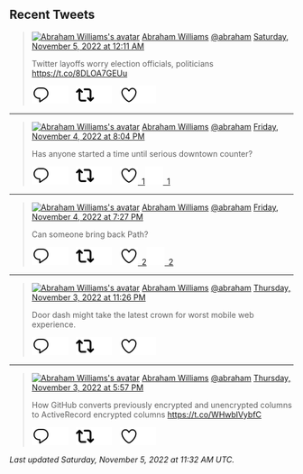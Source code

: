 ## Recent Tweets

> [![Abraham Williams's avatar](https://pbs.twimg.com/profile_images/897079141719195648/_mvh-QJH_mini.jpg)](https://twitter.com/abraham) [Abraham Williams](https://twitter.com/abraham) [@abraham](https://twitter.com/abraham) [Saturday, November 5, 2022 at 12:11 AM](https://twitter.com/abraham/status/1588685363903860738)
>
> Twitter layoffs worry election officials, politicians https://t.co/8DLOA7GEUu
>
> [![Reply](./images/reply_light.svg#gh-light-mode-only "Reply")](https://twitter.com/intent/tweet?in_reply_to=1588685363903860738#gh-light-mode-only)[![Reply](./images/reply.svg#gh-dark-mode-only "Reply")](https://twitter.com/intent/tweet?in_reply_to=1588685363903860738#gh-dark-mode-only)&emsp;[![Retweet](./images/retweet_light.svg#gh-light-mode-only "Retweet")](https://twitter.com/intent/retweet?tweet_id=1588685363903860738#gh-light-mode-only)[![Retweet](./images/retweet.svg#gh-dark-mode-only "Retweet")](https://twitter.com/intent/retweet?tweet_id=1588685363903860738#gh-dark-mode-only)&emsp;[![Like](./images/like_light.svg#gh-light-mode-only "Like")](https://twitter.com/intent/favorite?tweet_id=1588685363903860738#gh-light-mode-only)[![Like](./images/like.svg#gh-dark-mode-only "Like")](https://twitter.com/intent/favorite?tweet_id=1588685363903860738#gh-dark-mode-only)


---

> [![Abraham Williams's avatar](https://pbs.twimg.com/profile_images/897079141719195648/_mvh-QJH_mini.jpg)](https://twitter.com/abraham) [Abraham Williams](https://twitter.com/abraham) [@abraham](https://twitter.com/abraham) [Friday, November 4, 2022 at 8:04 PM](https://twitter.com/abraham/status/1588623204133634049)
>
> Has anyone started a time until serious downtown counter?
>
> [![Reply](./images/reply_light.svg#gh-light-mode-only "Reply")](https://twitter.com/intent/tweet?in_reply_to=1588623204133634049#gh-light-mode-only)[![Reply](./images/reply.svg#gh-dark-mode-only "Reply")](https://twitter.com/intent/tweet?in_reply_to=1588623204133634049#gh-dark-mode-only)&emsp;[![Retweet](./images/retweet_light.svg#gh-light-mode-only "Retweet")](https://twitter.com/intent/retweet?tweet_id=1588623204133634049#gh-light-mode-only)[![Retweet](./images/retweet.svg#gh-dark-mode-only "Retweet")](https://twitter.com/intent/retweet?tweet_id=1588623204133634049#gh-dark-mode-only)&emsp;[![Like](./images/like_light.svg#gh-light-mode-only "Like")&ensp;1](https://twitter.com/intent/favorite?tweet_id=1588623204133634049#gh-light-mode-only)[![Like](./images/like.svg#gh-dark-mode-only "Like")&ensp;1](https://twitter.com/intent/favorite?tweet_id=1588623204133634049#gh-dark-mode-only)


---

> [![Abraham Williams's avatar](https://pbs.twimg.com/profile_images/897079141719195648/_mvh-QJH_mini.jpg)](https://twitter.com/abraham) [Abraham Williams](https://twitter.com/abraham) [@abraham](https://twitter.com/abraham) [Friday, November 4, 2022 at 7:27 PM](https://twitter.com/abraham/status/1588613966388813824)
>
> Can someone bring back Path?
>
> [![Reply](./images/reply_light.svg#gh-light-mode-only "Reply")](https://twitter.com/intent/tweet?in_reply_to=1588613966388813824#gh-light-mode-only)[![Reply](./images/reply.svg#gh-dark-mode-only "Reply")](https://twitter.com/intent/tweet?in_reply_to=1588613966388813824#gh-dark-mode-only)&emsp;[![Retweet](./images/retweet_light.svg#gh-light-mode-only "Retweet")](https://twitter.com/intent/retweet?tweet_id=1588613966388813824#gh-light-mode-only)[![Retweet](./images/retweet.svg#gh-dark-mode-only "Retweet")](https://twitter.com/intent/retweet?tweet_id=1588613966388813824#gh-dark-mode-only)&emsp;[![Like](./images/like_light.svg#gh-light-mode-only "Like")&ensp;2](https://twitter.com/intent/favorite?tweet_id=1588613966388813824#gh-light-mode-only)[![Like](./images/like.svg#gh-dark-mode-only "Like")&ensp;2](https://twitter.com/intent/favorite?tweet_id=1588613966388813824#gh-dark-mode-only)


---

> [![Abraham Williams's avatar](https://pbs.twimg.com/profile_images/897079141719195648/_mvh-QJH_mini.jpg)](https://twitter.com/abraham) [Abraham Williams](https://twitter.com/abraham) [@abraham](https://twitter.com/abraham) [Thursday, November 3, 2022 at 11:26 PM](https://twitter.com/abraham/status/1588311745525075968)
>
> Door dash might take the latest crown for worst mobile web experience.
>
> [![Reply](./images/reply_light.svg#gh-light-mode-only "Reply")](https://twitter.com/intent/tweet?in_reply_to=1588311745525075968#gh-light-mode-only)[![Reply](./images/reply.svg#gh-dark-mode-only "Reply")](https://twitter.com/intent/tweet?in_reply_to=1588311745525075968#gh-dark-mode-only)&emsp;[![Retweet](./images/retweet_light.svg#gh-light-mode-only "Retweet")](https://twitter.com/intent/retweet?tweet_id=1588311745525075968#gh-light-mode-only)[![Retweet](./images/retweet.svg#gh-dark-mode-only "Retweet")](https://twitter.com/intent/retweet?tweet_id=1588311745525075968#gh-dark-mode-only)&emsp;[![Like](./images/like_light.svg#gh-light-mode-only "Like")](https://twitter.com/intent/favorite?tweet_id=1588311745525075968#gh-light-mode-only)[![Like](./images/like.svg#gh-dark-mode-only "Like")](https://twitter.com/intent/favorite?tweet_id=1588311745525075968#gh-dark-mode-only)


---

> [![Abraham Williams's avatar](https://pbs.twimg.com/profile_images/897079141719195648/_mvh-QJH_mini.jpg)](https://twitter.com/abraham) [Abraham Williams](https://twitter.com/abraham) [@abraham](https://twitter.com/abraham) [Thursday, November 3, 2022 at 5:57 PM](https://twitter.com/abraham/status/1588228860872740866)
>
> How GitHub converts previously encrypted and unencrypted columns to ActiveRecord encrypted columns https://t.co/WHwblVybfC
>
> [![Reply](./images/reply_light.svg#gh-light-mode-only "Reply")](https://twitter.com/intent/tweet?in_reply_to=1588228860872740866#gh-light-mode-only)[![Reply](./images/reply.svg#gh-dark-mode-only "Reply")](https://twitter.com/intent/tweet?in_reply_to=1588228860872740866#gh-dark-mode-only)&emsp;[![Retweet](./images/retweet_light.svg#gh-light-mode-only "Retweet")](https://twitter.com/intent/retweet?tweet_id=1588228860872740866#gh-light-mode-only)[![Retweet](./images/retweet.svg#gh-dark-mode-only "Retweet")](https://twitter.com/intent/retweet?tweet_id=1588228860872740866#gh-dark-mode-only)&emsp;[![Like](./images/like_light.svg#gh-light-mode-only "Like")](https://twitter.com/intent/favorite?tweet_id=1588228860872740866#gh-light-mode-only)[![Like](./images/like.svg#gh-dark-mode-only "Like")](https://twitter.com/intent/favorite?tweet_id=1588228860872740866#gh-dark-mode-only)


_Last updated Saturday, November 5, 2022 at 11:32 AM UTC._
